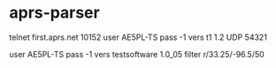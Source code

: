 # aprs-parser




telnet first.aprs.net 10152
user AE5PL-TS pass -1 vers t1 1.2 UDP 54321

user AE5PL-TS pass -1 vers testsoftware 1.0_05 filter r/33.25/-96.5/50
